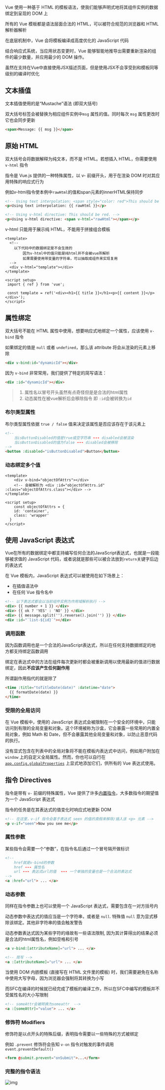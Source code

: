 Vue 使用一种基于 HTML 的模板语法，使我们能够声明式地将其组件实例的数据绑定到呈现的 DOM 上

所有的 Vue 模板都是语法层面合法的 HTML，可以被符合规范的浏览器和 HTML 解析器解析

在底层机制中，Vue 会将模板编译成高度优化的 JavaScript 代码

结合响应式系统，当应用状态变更时，Vue 能够智能地推导出需要重新渲染的组件的最少数量，并应用最少的 DOM 操作。

虽然在支持在Vue中直接使用JSX描述页面，但是使用JSX不会享受到和模板同等级别的编译时优化



## 文本插值

文本插值使用的是“Mustache”语法 (即双大括号)

双大括号标签会被替换为相应组件实例中`msg` 属性的值。同时每次 `msg` 属性更改时它也会同步更新

```html
<span>Message: {{ msg }}</span>
```



## 原始 HTML

双大括号会将数据解释为纯文本，而不是 HTML。若想插入 HTML，你需要使用`v-html` 指令

指令是 Vue.js 提供的一种特殊属性，以 v- 前缀开头，用于在渲染 DOM 时对其应用特殊的响应式行为

例如v-html指令使本例中`rawHtml`的值和span元素的innerHTML保持同步

```html
<!-- Using text interpolation: <span style="color: red">This should be red.</span> -->
<p>Using text interpolation: {{ rawHtml }}</p>

<!-- Using v-html directive: This should be red. -->
<p>Using v-html directive: <span v-html="rawHtml"></span></p>
```



v-html 只能用于展示纯 HTML，不能用于拼接组合模板

```vue
<template>
  <!-- 
    以下代码中的数据绑定是不会生效的
		因为v-html中的值只能是纯html并不会被vue所解析
		如果需要使用带变量的字符串，可以抽取成组件来实现复用
  -->
  <div v-html="template"></div>
</template>

<script setup>
 import { ref } from 'vue';
 
 const template = ref('<div><h1>{{ title }}</h1><p>{{ content }}</p></div>');
</script>
```



## 属性绑定

双大括号不能在 HTML 属性中使用，想要响应式地绑定一个属性，应该使用 `v-bind` 指令

如果绑定的值是 `null` 或者 `undefined`，那么该 attribute 将会从渲染的元素上移除

```html
<div v-bind:id="dynamicId"></div>
```



因为 `v-bind` 非常常用，我们提供了特定的简写语法：

```html
<div :id="dynamicId"></div>
```

> 1. 属性名以冒号开头虽然有点奇怪但是是合法的html属性
> 2. 动态属性在被vue解析后会移除指令 即 `:id`会被转换为`id`



### 布尔类型属性

布尔类型属性依据 `true / false` 值来决定该属性是否应该存在于该元素上

```html
<!-- 
	当isButtonDisabled的值是true或空字符串 --- disabled会被渲染
	当isButtonDisabled的值为false --- disabled会被移除
-->
<button :disabled="isButtonDisabled">Button</button>
```



### 动态绑定多个值

```vue
<template>
	<div v-bind="objectOfAttrs"></div>
	<!-- 会被解析为 <div :id="objectOfAttrs.id" :class="objectOfAttrs.class"></div> -->
</template>

<script setup>
	const objectOfAttrs = {
    id: 'container',
    class: 'wrapper'
  }
</script>
```



## 使用 JavaScript 表达式

Vue在所有的数据绑定中都支持编写任何合法的JavaScript表达式，也就是一段能够被求值的 JavaScript 代码，或者说就是那些可以被合法放到`return`关键字后边的表达式

在 Vue 模板内，JavaScript 表达式可以被使用在如下场景上：

- 在插值语法中
- 在任何 Vue 指令名中

```html
<!-- 以下表达式都会以当前组件实例为作用域解析执行 -->
<div> {{ number + 1 }} </div>
<div> {{ ok ? 'YES' : 'NO' }} </div>
<div> {{ message.split('').reverse().join('') }} </div>
<div :id="`list-${id}`"></div>
```



### 调用函数

因为函数调用也是一个合法的JavaScript表达式，所以在任何支持数据绑定的地方都支持绑定函数调用

绑定在表达式中的方法在组件每次更新时都会被重新调用以使用最新的值进行数据绑定，因此**不应该产生任何副作用**

所谓副作用指代的就是除了

```html
<time :title="toTitleDate(date)" :datetime="date">
  {{ formatDate(date) }}
</time>
```



### 受限的全局访问

在 Vue 模板中，使用的 JavaScript 表达式会被限制在一个安全的环境中，只能访问到有限的全局变量和对象。这个环境被称为沙盒，它会暴露一些常用的内置全局对象，例如 Math 和 Date，但不会暴露其他全局变量和对象，以防止恶意代码的执行。

没有显式包含在列表中的全局对象将不能在模板内表达式中访问，例如用户附加在 `window` 上的自定义全局属性。然而，你也可以自行在 [`app.config.globalProperties`](https://cn.vuejs.org/api/application.html#app-config-globalproperties) 上显式地添加它们，供所有的 Vue 表达式使用。



## 指令 Directives

指令是带有 `v-` 前缀的特殊属性，Vue 提供了许多[内置指令](https://cn.vuejs.org/api/built-in-directives.html)，大多数指令的期望值为一个 JavaScript 表达式

指令的任务是在其表达式的值变化时响应式地更新 DOM

```html
<!-- 在这里，v-if 指令会基于表达式 seen 的值的真假来移除/插入该 <p> 元素 -->
<p v-if="seen">Now you see me</p>
```



### 属性参数

某些指令会需要一个“参数”，在指令名后通过一个冒号隔开做标识

```html
<!-- 
	href就是v-bind的参数
	href --- 属性名
	url --- 表达式url的值  --- 一个单独的变量也是一个合法的表达式
-->
<a :href="url"> ... </a>
```



### 动态参数

同样在指令参数上也可以使用一个 JavaScript 表达式，需要包含在一对方括号内

动态参数中表达式的值应当是一个字符串，或者是 `null`. 特殊值 `null` 意为显式移除该绑定。其他非字符串的值会触发警告

动态参数表达式因为某些字符的缘故有一些语法限制, 因为其计算得出的结果必须是合法的html属性名，例如空格和引号

```html
<a v-bind:[attributeName]="url"> ... </a>

<!-- 简写 -->
<a :[attributeName]="url"> ... </a>
```

当使用 DOM 内嵌模板 (直接写在 HTML 文件里的模板) 时，我们需要避免在名称中使用大写字母，因为浏览器会强制将其转换为小写

而SFC在编译的时候就已经完成了模板的编译工作，所以在SFC中编写的模板并不受属性名的大小写限制

```html
<!-- someAttr会被转换为someattr  -->
<a :[someAttr]="value"> ... </a>
```



### 修饰符 Modifiers

修饰符是以点开头的特殊后缀，表明指令需要以一些特殊的方式被绑定

例如 `.prevent` 修饰符会告知 `v-on` 指令对触发的事件调用 `event.preventDefault()`

```html
<form @submit.prevent="onSubmit">...</form>
```



### 完整的指令语法

![img](https://cn.vuejs.org/assets/directive.69c37117.png)  

 
